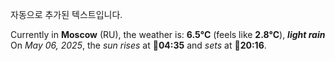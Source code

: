 
자동으로 추가된 텍스트입니다.

<!--START_SECTION:weather:moscow-->
Currently in **Moscow** (RU), the weather is: **6.5°C** (feels like **2.8°C**), ***light rain***<br/>
On *May 06, 2025*, the *sun rises* at 🌅**04:35** and *sets* at 🌇**20:16**.
<!--END_SECTION:weather-->

